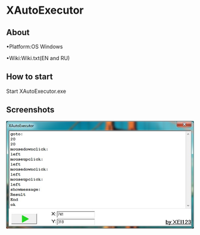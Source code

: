 <h1>XAutoExecutor</h1>
<h2>About</h2>
<p>•Platform:OS Windows</p>
<p>•Wiki:Wiki.txt(EN and RU)</p>
<h2>How to start</h2>
<p>Start XAutoExecutor.exe</p>
<h2>Screenshots</h2>
<img src="screenshot.jpg">

